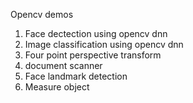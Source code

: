 Opencv demos

1. Face dectection using opencv dnn
2. Image classification using opencv dnn
3. Four point perspective transform
4. document scanner
5. Face landmark detection
6. Measure object
